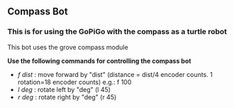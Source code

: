## Compass Bot
### This is for using the GoPiGo with the compass as a turtle robot
This bot uses the grove compass module 

**Use the following commands for controlling the compass bot**
- _f dist_ 	:	move forward by "dist" (distance = dist/4 encoder counts. 1 rotation=18 encoder counts) e.g.: f 100
- _l deg_	:	rotate left by "deg" (l 45)
- _r deg_	:	rotate right by "deg" (r 45)

